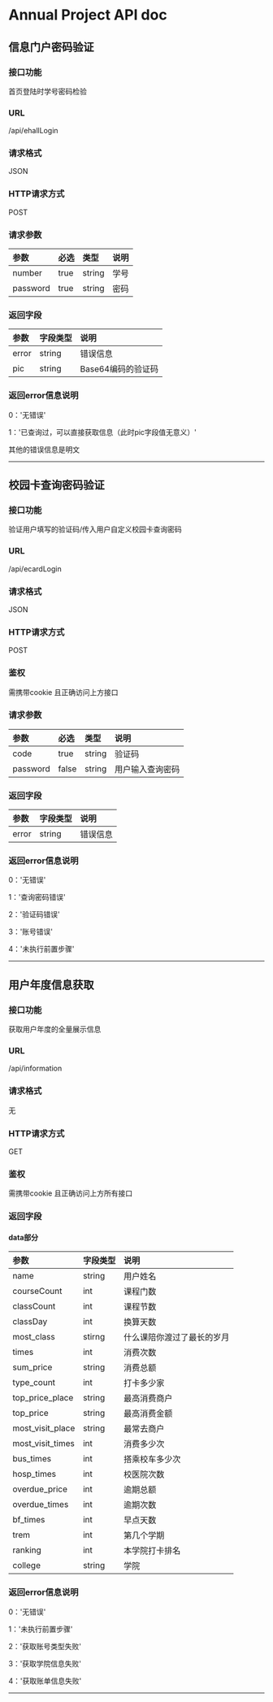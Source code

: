 # Annual Project API doc

## 信息门户密码验证

### 接口功能

首页登陆时学号密码检验

### URL

/api/ehallLogin

### 请求格式

JSON

### HTTP请求方式

POST

### 请求参数

| 参数     | 必选 | 类型   | 说明 |
| :------- | :--- | :----- | :--- |
| number   | true | string | 学号 |
| password | true | string | 密码 |

### 返回字段

| 参数  | 字段类型 | 说明               |
| :---- | :------- | :---------------|
| error | string   | 错误信息          |
| pic   | string   | Base64编码的验证码 |

### 返回error信息说明
0：'无错误'

1：'已查询过，可以直接获取信息（此时pic字段值无意义）'

其他的错误信息是明文

------

## 校园卡查询密码验证

### 接口功能

验证用户填写的验证码/传入用户自定义校园卡查询密码

### URL

/api/ecardLogin

### 请求格式

JSON

### HTTP请求方式

POST

### 鉴权

需携带cookie 且正确访问上方接口

### 请求参数

| 参数     | 必选  | 类型   | 说明             |
| :------- | :---- | :----- | :--------------- |
| code     | true  | string | 验证码           |
| password | false | string | 用户输入查询密码 |

### 返回字段

| 参数  | 字段类型 | 说明     |
| :---- | :------- | :------- |
| error | string   | 错误信息 |

### 返回error信息说明

0：'无错误'

1：'查询密码错误'

2：'验证码错误'

3：'账号错误'

4：'未执行前置步骤'

------

## 用户年度信息获取

### 接口功能

获取用户年度的全量展示信息

### URL

/api/information

### 请求格式

无

### HTTP请求方式

GET

### 鉴权

需携带cookie 且正确访问上方所有接口

### 返回字段

#### data部分

| 参数    | 字段类型 | 说明                       |
| :------ | :------- | :------------------------- |
| name | string| 用户姓名|
| courseCount | int      | 课程门数              |
| classCount | int      | 课程节数                |
| classDay | int      | 换算天数                 |
| most_class | stirng   | 什么课陪你渡过了最长的岁月    |
| times  | int      | 消费次数                 |
| sum_price  | string   | 消费总额                 |
| type_count  | int      | 打卡多少家                 |
| top_price_place | string   | 最高消费商户       |
| top_price | string   | 最高消费金额               |
| most_visit_place | string   | 最常去商户             |
| most_visit_times | int      | 消费多少次                 |
| bus_times | int      | 搭乘校车多少次              |
| hosp_times | int      | 校医院次数                 |
| overdue_price | int      | 逾期总额              |
|overdue_times|int|逾期次数|
| bf_times | int      | 早点天数                   |
| trem | int      | 第几个学期                 |
|ranking|int|本学院打卡排名|
|college|string|学院|

### 返回error信息说明

0：'无错误'

1：'未执行前置步骤'

2：'获取账号类型失败'

3：'获取学院信息失败'

4：'获取账单信息失败'



------